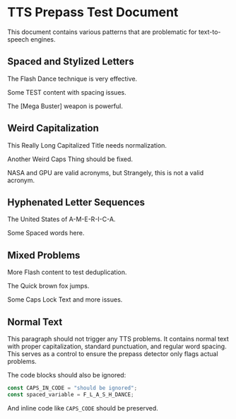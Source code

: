 # TTS Prepass Test Document

This document contains various patterns that are problematic for text-to-speech engines.

## Spaced and Stylized Letters

The Flash Dance technique is very effective.

Some TEST content with spacing issues.

The [Mega Buster] weapon is powerful.

## Weird Capitalization

This Really Long Capitalized Title needs normalization.

Another Weird Caps Thing should be fixed.

NASA and GPU are valid acronyms, but Strangely, this is not a valid acronym.

## Hyphenated Letter Sequences

The United States of A-M-E-R-I-C-A.

Some Spaced words here.

## Mixed Problems

More Flash content to test deduplication.

The Quick brown fox jumps.

Some Caps Lock Text and more issues.

## Normal Text

This paragraph should not trigger any TTS problems. It contains normal text with proper capitalization, standard punctuation, and regular word spacing. This serves as a control to ensure the prepass detector only flags actual problems.

The code blocks should also be ignored:
```javascript
const CAPS_IN_CODE = "should be ignored";
const spaced_variable = F_L_A_S_H_DANCE;
```
And inline code like `CAPS_CODE` should be preserved.
